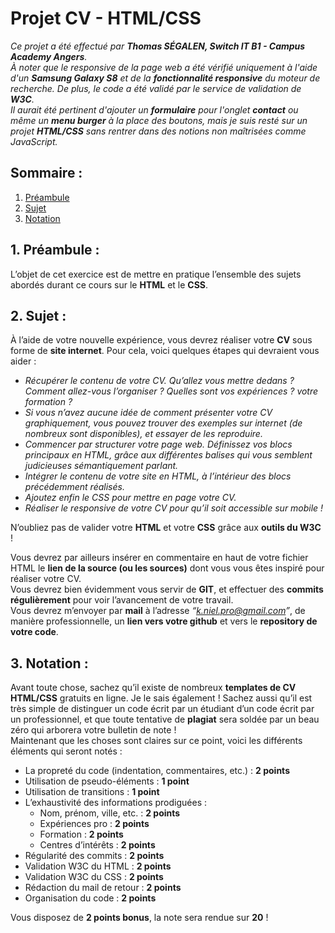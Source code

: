 # Projet CV - HTML/CSS  

*Ce projet a été effectué par **Thomas SÉGALEN, Switch IT B1 - Campus Academy Angers**.*  
*À noter que le responsive de la page web a été vérifié uniquement à l'aide d'un **Samsung Galaxy S8** et de la **fonctionnalité responsive** du moteur de recherche. De plus, le code a été validé par le service de validation de **W3C**.*  
*Il aurait été pertinent d'ajouter un **formulaire** pour l'onglet **contact** ou même un **menu burger** à la place des boutons, mais je suis resté sur un projet **HTML/CSS** sans rentrer dans des notions non maîtrisées comme JavaScript.*  
  
## Sommaire :

1. [Préambule](README.md#1-préambule-)  
2. [Sujet](README.md#2-sujet-)  
3. [Notation](README.md#3-notation-)  
  
## 1. Préambule :  
L’objet de cet exercice est de mettre en pratique l’ensemble des sujets abordés durant ce cours sur le **HTML** et le **CSS**.  
  
## 2. Sujet :  
À l’aide de votre nouvelle expérience, vous devrez réaliser votre **CV** sous forme de **site internet**. Pour cela, voici quelques étapes qui devraient vous aider :  
* *Récupérer le contenu de votre CV. Qu’allez vous mettre dedans ? Comment allez-vous l’organiser ? Quelles sont vos expériences ? votre formation ?*  
* *Si vous n’avez aucune idée de comment présenter votre CV graphiquement, vous pouvez trouver des exemples sur internet (de nombreux sont disponibles), et essayer de les reproduire.*  
* *Commencer par structurer votre page web. Définissez vos blocs principaux en HTML, grâce aux différentes balises qui vous semblent judicieuses sémantiquement parlant.*  
* *Intégrer le contenu de votre site en HTML, à l’intérieur des blocs précédemment réalisés.*  
* *Ajoutez enfin le CSS pour mettre en page votre CV.*  
* *Réaliser le responsive de votre CV pour qu’il soit accessible sur mobile !*  
  
N’oubliez pas de valider votre **HTML** et votre **CSS** grâce aux **outils du W3C** !  
  
Vous devrez par ailleurs insérer en commentaire en haut de votre fichier HTML le **lien de la source (ou les sources)** dont vous vous êtes inspiré pour réaliser votre CV.  
Vous devrez bien évidemment vous servir de **GIT**, et effectuer des **commits régulièrement** pour voir l’avancement de votre travail.  
Vous devrez m’envoyer par **mail** à l’adresse *“k.niel.pro@gmail.com”*, de manière professionnelle, un **lien vers votre github** et vers le **repository de votre code**.  
  
## 3. Notation :  
Avant toute chose, sachez qu’il existe de nombreux **templates de CV HTML/CSS** gratuits en ligne. Je le sais également ! Sachez aussi qu’il est très simple de distinguer un code écrit par un étudiant d’un code écrit par un professionnel, et que toute tentative de **plagiat** sera soldée par un beau zéro qui arborera votre bulletin de note !  
Maintenant que les choses sont claires sur ce point, voici les différents éléments qui seront notés :  
* La propreté du code (indentation, commentaires, etc.) : **2 points**  
* Utilisation de pseudo-éléments : **1 point**  
* Utilisation de transitions : **1 point**  
* L’exhaustivité des informations prodiguées :  
	* Nom, prénom, ville, etc. : **2 points**  
	* Expériences pro : **2 points**  
	* Formation : **2 points**  
	* Centres d’intérêts : **2 points**  
* Régularité des commits : **2 points**  
* Validation W3C du HTML : **2 points**  
* Validation W3C du CSS : **2 points**  
* Rédaction du mail de retour : **2 points**  
* Organisation du code : **2 points**  

Vous disposez de **2 points bonus**, la note sera rendue sur **20** !  

